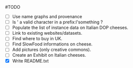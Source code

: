 
#TODO

   - [ ] Use name graphs and provenance
   - [ ] Is ' a valid character in a prefix:l'something ?
   - [ ] Populate the list of instance data on Italian DOP cheeses.
   - [ ] Link to existing websites/datasets.
   - [ ] Find where to buy in UK.
   - [ ] Find SlowFood informations on cheese.
   - [ ] Add pictures (only creative commons).
   - [ ] Create an Exhibit on Italian cheeses.
   - [x] Write README.txt